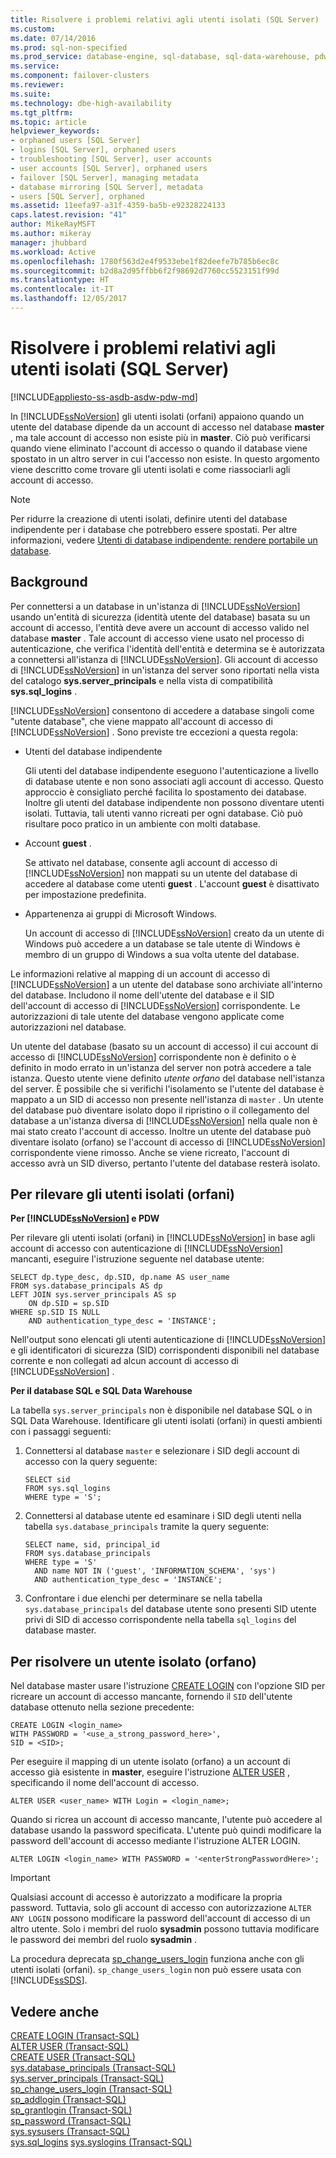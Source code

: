 ```yaml
---
title: Risolvere i problemi relativi agli utenti isolati (SQL Server) | Microsoft Docs
ms.custom: 
ms.date: 07/14/2016
ms.prod: sql-non-specified
ms.prod_service: database-engine, sql-database, sql-data-warehouse, pdw
ms.service: 
ms.component: failover-clusters
ms.reviewer: 
ms.suite: 
ms.technology: dbe-high-availability
ms.tgt_pltfrm: 
ms.topic: article
helpviewer_keywords:
- orphaned users [SQL Server]
- logins [SQL Server], orphaned users
- troubleshooting [SQL Server], user accounts
- user accounts [SQL Server], orphaned users
- failover [SQL Server], managing metadata
- database mirroring [SQL Server], metadata
- users [SQL Server], orphaned
ms.assetid: 11eefa97-a31f-4359-ba5b-e92328224133
caps.latest.revision: "41"
author: MikeRayMSFT
ms.author: mikeray
manager: jhubbard
ms.workload: Active
ms.openlocfilehash: 1780f563d2e4f9533ebe1f82deefe7b785b6ec8c
ms.sourcegitcommit: b2d8a2d95ffbb6f2f98692d7760cc5523151f99d
ms.translationtype: HT
ms.contentlocale: it-IT
ms.lasthandoff: 12/05/2017
---
```

# <a name="troubleshoot-orphaned-users-sql-server"></a>Risolvere i problemi relativi agli utenti isolati (SQL Server)
[!INCLUDE[appliesto-ss-asdb-asdw-pdw-md](../../includes/appliesto-ss-asdb-asdw-pdw-md.md)]

  In [!INCLUDE[ssNoVersion](../../includes/ssnoversion-md.md)] gli utenti isolati (orfani) appaiono quando un utente del database dipende da un account di accesso nel database **master** , ma tale account di accesso non esiste più in **master**. Ciò può verificarsi quando viene eliminato l'account di accesso o quando il database viene spostato in un altro server in cui l'accesso non esiste. In questo argomento viene descritto come trovare gli utenti isolati e come riassociarli agli account di accesso.  
  
> [!NOTE]  
>  Per ridurre la creazione di utenti isolati, definire utenti del database indipendente per i database che potrebbero essere spostati. Per altre informazioni, vedere [Utenti di database indipendente: rendere portabile un database](../../relational-databases/security/contained-database-users-making-your-database-portable.md).  
  
## <a name="background"></a>Background  
 Per connettersi a un database in un'istanza di [!INCLUDE[ssNoVersion](../../includes/ssnoversion-md.md)] usando un'entità di sicurezza (identità utente del database) basata su un account di accesso, l'entità deve avere un account di accesso valido nel database **master** . Tale account di accesso viene usato nel processo di autenticazione, che verifica l'identità dell'entità e determina se è autorizzata a connettersi all'istanza di [!INCLUDE[ssNoVersion](../../includes/ssnoversion-md.md)]. Gli account di accesso di [!INCLUDE[ssNoVersion](../../includes/ssnoversion-md.md)] in un'istanza del server sono riportati nella vista del catalogo **sys.server_principals** e nella vista di compatibilità **sys.sql_logins** .  
  
 [!INCLUDE[ssNoVersion](../../includes/ssnoversion-md.md)] consentono di accedere a database singoli come "utente database", che viene mappato all'account di accesso di [!INCLUDE[ssNoVersion](../../includes/ssnoversion-md.md)] . Sono previste tre eccezioni a questa regola:  
  
-   Utenti del database indipendente  
  
     Gli utenti del database indipendente eseguono l'autenticazione a livello di database utente e non sono associati agli account di accesso. Questo approccio è consigliato perché facilita lo spostamento dei database. Inoltre gli utenti del database indipendente non possono diventare utenti isolati. Tuttavia, tali utenti vanno ricreati per ogni database. Ciò può risultare poco pratico in un ambiente con molti database.  
  
-   Account **guest** .  
  
     Se attivato nel database, consente agli account di accesso di [!INCLUDE[ssNoVersion](../../includes/ssnoversion-md.md)] non mappati su un utente del database di accedere al database come utenti **guest** . L'account **guest** è disattivato per impostazione predefinita.  
  
-   Appartenenza ai gruppi di Microsoft Windows.  
  
     Un account di accesso di [!INCLUDE[ssNoVersion](../../includes/ssnoversion-md.md)] creato da un utente di Windows può accedere a un database se tale utente di Windows è membro di un gruppo di Windows a sua volta utente del database.  
  
 Le informazioni relative al mapping di un account di accesso di [!INCLUDE[ssNoVersion](../../includes/ssnoversion-md.md)] a un utente del database sono archiviate all'interno del database. Includono il nome dell'utente del database e il SID dell'account di accesso di [!INCLUDE[ssNoVersion](../../includes/ssnoversion-md.md)] corrispondente. Le autorizzazioni di tale utente del database vengono applicate come autorizzazioni nel database.  
  
 Un utente del database (basato su un account di accesso) il cui account di accesso di [!INCLUDE[ssNoVersion](../../includes/ssnoversion-md.md)] corrispondente non è definito o è definito in modo errato in un'istanza del server non potrà accedere a tale istanza. Questo utente viene definito *utente orfano* del database nell'istanza del server. È possibile che si verifichi l'isolamento se l'utente del database è mappato a un SID di accesso non presente nell'istanza di `master` . Un utente del database può diventare isolato dopo il ripristino o il collegamento del database a un'istanza diversa di [!INCLUDE[ssNoVersion](../../includes/ssnoversion-md.md)] nella quale non è mai stato creato l'account di accesso. Inoltre un utente del database può diventare isolato (orfano) se l'account di accesso di [!INCLUDE[ssNoVersion](../../includes/ssnoversion-md.md)] corrispondente viene rimosso. Anche se viene ricreato, l'account di accesso avrà un SID diverso, pertanto l'utente del database resterà isolato.  
  
## <a name="to-detect-orphaned-users"></a>Per rilevare gli utenti isolati (orfani)  

**Per [!INCLUDE[ssNoVersion](../../includes/ssnoversion-md.md)] e PDW**

Per rilevare gli utenti isolati (orfani) in [!INCLUDE[ssNoVersion](../../includes/ssnoversion-md.md)] in base agli account di accesso con autenticazione di [!INCLUDE[ssNoVersion](../../includes/ssnoversion-md.md)] mancanti, eseguire l'istruzione seguente nel database utente:  
  
```  
SELECT dp.type_desc, dp.SID, dp.name AS user_name  
FROM sys.database_principals AS dp  
LEFT JOIN sys.server_principals AS sp  
    ON dp.SID = sp.SID  
WHERE sp.SID IS NULL  
    AND authentication_type_desc = 'INSTANCE';  
```  
  
 Nell'output sono elencati gli utenti autenticazione di [!INCLUDE[ssNoVersion](../../includes/ssnoversion-md.md)] e gli identificatori di sicurezza (SID) corrispondenti disponibili nel database corrente e non collegati ad alcun account di accesso di [!INCLUDE[ssNoVersion](../../includes/ssnoversion-md.md)] .  

**Per il database SQL e SQL Data Warehouse**

La tabella `sys.server_principals` non è disponibile nel database SQL o in SQL Data Warehouse. Identificare gli utenti isolati (orfani) in questi ambienti con i passaggi seguenti:

1. Connettersi al database `master` e selezionare i SID degli account di accesso con la query seguente:
    ```
    SELECT sid 
    FROM sys.sql_logins 
    WHERE type = 'S'; 
    ```

2. Connettersi al database utente ed esaminare i SID degli utenti nella tabella `sys.database_principals` tramite la query seguente:

    ```
    SELECT name, sid, principal_id
    FROM sys.database_principals 
    WHERE type = 'S' 
      AND name NOT IN ('guest', 'INFORMATION_SCHEMA', 'sys')
      AND authentication_type_desc = 'INSTANCE';
    ```

3. Confrontare i due elenchi per determinare se nella tabella `sys.database_principals` del database utente sono presenti SID utente privi di SID di accesso corrispondente nella tabella `sql_logins` del database master. 
  
## <a name="to-resolve-an-orphaned-user"></a>Per risolvere un utente isolato (orfano)  
Nel database master usare l'istruzione [CREATE LOGIN](../../t-sql/statements/create-login-transact-sql.md) con l'opzione SID per ricreare un account di accesso mancante, fornendo il `SID` dell'utente database ottenuto nella sezione precedente:  
  
```  
CREATE LOGIN <login_name>   
WITH PASSWORD = '<use_a_strong_password_here>',  
SID = <SID>;  
```  
  
 Per eseguire il mapping di un utente isolato (orfano) a un account di accesso già esistente in **master**, eseguire l'istruzione [ALTER USER](../../t-sql/statements/alter-user-transact-sql.md) , specificando il nome dell'account di accesso.  
  
```  
ALTER USER <user_name> WITH Login = <login_name>;  
```  
  
 Quando si ricrea un account di accesso mancante, l'utente può accedere al database usando la password specificata. L'utente può quindi modificare la password dell'account di accesso mediante l'istruzione ALTER LOGIN.  
  
```  
ALTER LOGIN <login_name> WITH PASSWORD = '<enterStrongPasswordHere>';  
```  
  
> [!IMPORTANT]  
>  Qualsiasi account di accesso è autorizzato a modificare la propria password. Tuttavia, solo gli account di accesso con autorizzazione `ALTER ANY LOGIN` possono modificare la password dell'account di accesso di un altro utente. Solo i membri del ruolo **sysadmin** possono tuttavia modificare le password dei membri del ruolo **sysadmin** .  
  
 La procedura deprecata [sp_change_users_login](../../relational-databases/system-stored-procedures/sp-change-users-login-transact-sql.md) funziona anche con gli utenti isolati (orfani). `sp_change_users_login` non può essere usata con [!INCLUDE[ssSDS](../../includes/sssds-md.md)].  
  
## <a name="see-also"></a>Vedere anche  
 [CREATE LOGIN &#40;Transact-SQL&#41;](../../t-sql/statements/create-login-transact-sql.md)   
 [ALTER USER &#40;Transact-SQL&#41;](../../t-sql/statements/alter-user-transact-sql.md)   
 [CREATE USER &#40;Transact-SQL&#41;](../../t-sql/statements/create-user-transact-sql.md)   
 [sys.database_principals &#40;Transact-SQL&#41;](../../relational-databases/system-catalog-views/sys-database-principals-transact-sql.md)   
 [sys.server_principals &#40;Transact-SQL&#41;](../../relational-databases/system-catalog-views/sys-server-principals-transact-sql.md)   
 [sp_change_users_login &#40;Transact-SQL&#41;](../../relational-databases/system-stored-procedures/sp-change-users-login-transact-sql.md)   
 [sp_addlogin &#40;Transact-SQL&#41;](../../relational-databases/system-stored-procedures/sp-addlogin-transact-sql.md)   
 [sp_grantlogin &#40;Transact-SQL&#41;](../../relational-databases/system-stored-procedures/sp-grantlogin-transact-sql.md)   
 [sp_password &#40;Transact-SQL&#41;](../../relational-databases/system-stored-procedures/sp-password-transact-sql.md)   
 [sys.sysusers &#40;Transact-SQL&#41;](../../relational-databases/system-compatibility-views/sys-sysusers-transact-sql.md)   
 [sys.sql_logins](../../relational-databases/system-catalog-views/sys-sql-logins-transact-sql.md) [sys.syslogins &#40;Transact-SQL&#41;](../../relational-databases/system-compatibility-views/sys-syslogins-transact-sql.md)  
  
  
